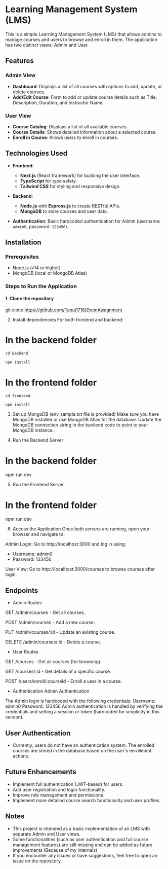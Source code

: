 # Learning Management System (LMS)

This is a simple Learning Management System (LMS) that allows admins to manage courses and users to browse and enroll in them. The application has two distinct views: Admin and User.

## Features

### Admin View
- **Dashboard**: Displays a list of all courses with options to add, update, or delete courses.
- **Add/Edit Course**: Form to add or update course details such as Title, Description, Duration, and Instructor Name.

### User View
- **Course Catalog**: Displays a list of all available courses.
- **Course Details**: Shows detailed information about a selected course.
- **Enroll in Course**: Allows users to enroll in courses.

## Technologies Used

- **Frontend**: 
  - **Next.js** (React framework) for building the user interface.
  - **TypeScript** for type safety.
  - **Tailwind CSS** for styling and responsive design.
  
- **Backend**: 
  - **Node.js** with **Express.js** to create RESTful APIs.
  - **MongoDB** to store courses and user data.

- **Authentication**: Basic hardcoded authentication for Admin (username: `admin0`, password: `123456`).

## Installation

### Prerequisites
- Node.js (v14 or higher)
- MongoDB (local or MongoDB Atlas)
  
### Steps to Run the Application

#### 1. Clone the repository

git clone <https://github.com/Tanuj1718/DoonAssignment>

2. Install dependencies
For both frontend and backend:


# In the backend folder
`cd Backend`

`npm install`

# In the frontend folder
`cd frontend`

`npm install`


3. Set up MongoDB (env_sample.txt file is provided)
Make sure you have MongoDB installed or use MongoDB Atlas for the database. Update the MongoDB connection string in the backend code to point to your MongoDB instance.


4. Run the Backend Server
# In the backend folder
npm run dev


5. Run the Frontend Server
# In the frontend folder
npm run dev


6. Access the Application
Once both servers are running, open your browser and navigate to:

Admin Login: Go to http://localhost:3000 and log in using:

* Username: admin0
* Password: 123456


User View: Go to http://localhost:3000/courses to browse courses after login.

## Endpoints
* Admin Routes

GET /admin/courses - Get all courses.

POST /admin/courses - Add a new course.

PUT /admin/courses/:id - Update an existing course.

DELETE /admin/courses/:id - Delete a course.

* User Routes

GET /courses - Get all courses (for browsing).

GET /courses/:id - Get details of a specific course.

POST /users/enroll/:courseId - Enroll a user in a course.

* Authentication
Admin Authentication

The Admin login is hardcoded with the following credentials:
Username: admin0
Password: 123456
Admin authentication is handled by verifying the credentials and setting a session or token (hardcoded for simplicity in this version).

## User Authentication
* Currently, users do not have an authentication system. The enrolled courses are stored in the database based on the user's enrollment actions.


## Future Enhancements
* Implement full authentication (JWT-based) for users.
* Add user registration and login functionality.
* Improve role management and permissions.
* Implement more detailed course search functionality and user profiles.


## Notes
* This project is intended as a basic implementation of an LMS with separate Admin and User views.
* Some functionalities (such as user authentication and full course management features) are still missing and can be added as future improvements (Because of my internals)
* If you encounter any issues or have suggestions, feel free to open an issue on the repository.
